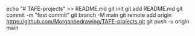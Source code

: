 echo "# TAFE-projects" >> README.md
git init
git add README.md
git commit -m "first commit"
git branch -M main
git remote add origin https://github.com/Morganbedrawing/TAFE-projects.git
git push -u origin main
